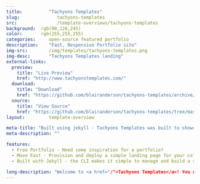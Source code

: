 ```yaml
---
title:			"Tachyons Templates"
slug:			   tachyons-templates
src:			   /template-overviews/tachyons-templates
background:  rgb(90,128,245)
color:       rgb(255,255,255)
categories:		open-source featured portfolio
description:	"Fast, Responsive Portfolio site"
img-src:		/img/templates/tachyons-templates.png
img-desc:		"Tachyons Templates landing"
external-links:
  preview:
    title: "Live Preview"
    href: "http://www.tachyonstemplates.com/"
  download:
    title: "Download"
    href: "https://github.com/blairanderson/tachyons-templates/archive/master.zip"
  source:
    title: "View Source"
    href: "https://github.com/blairanderson/tachyons-templates/tree/master"
layout:			template-overview

meta-title: "Built using jekyll - Tachyons Templates was built to showcase a template-set. It takes a bunch of templates and show a thumbnail on the frontpage and then each page has a download link."
meta-description: ""

features:
  - Free Portfolio - Need some inspiration for a portfolio?
  - Move Fast - Provision and deploy a simple landing page for your collection or dataset.
  - Built with Jekyll - the CLI makes it simple to manage and build a serverless website. Simple commit your changes to github and they become live within minutes

long-description: "Welcome to <a href="/">Tachyons Templates</a>! You Are Here! this website is an open source template that you're free to download and start using. Many people"
---
```

